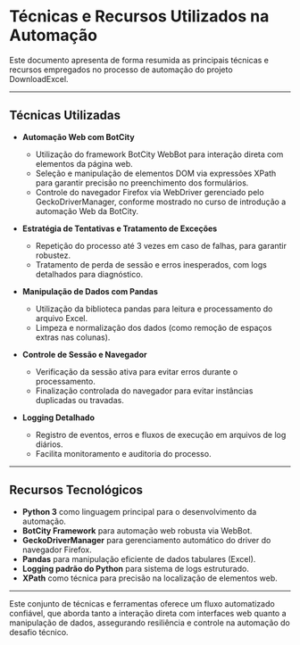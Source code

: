 # Técnicas e Recursos Utilizados na Automação
Este documento apresenta de forma resumida as principais técnicas e recursos empregados no processo de automação do projeto DownloadExcel.

---

## Técnicas Utilizadas

- **Automação Web com BotCity**
  - Utilização do framework BotCity WebBot para interação direta com elementos da página web.
  - Seleção e manipulação de elementos DOM via expressões XPath para garantir precisão no preenchimento dos formulários.
  - Controle do navegador Firefox via WebDriver gerenciado pelo GeckoDriverManager, conforme mostrado no curso de introdução a automação Web da BotCity.

- **Estratégia de Tentativas e Tratamento de Exceções**
  - Repetição do processo até 3 vezes em caso de falhas, para garantir robustez.
  - Tratamento de perda de sessão e erros inesperados, com logs detalhados para diagnóstico.
  
- **Manipulação de Dados com Pandas**
  - Utilização da biblioteca pandas para leitura e processamento do arquivo Excel.
  - Limpeza e normalização dos dados (como remoção de espaços extras nas colunas).

- **Controle de Sessão e Navegador**
  - Verificação da sessão ativa para evitar erros durante o processamento.
  - Finalização controlada do navegador para evitar instâncias duplicadas ou travadas.

- **Logging Detalhado**
  - Registro de eventos, erros e fluxos de execução em arquivos de log diários.
  - Facilita monitoramento e auditoria do processo.

---

## Recursos Tecnológicos

- **Python 3** como linguagem principal para o desenvolvimento da automação.
- **BotCity Framework** para automação web robusta via WebBot.
- **GeckoDriverManager** para gerenciamento automático do driver do navegador Firefox.
- **Pandas** para manipulação eficiente de dados tabulares (Excel).
- **Logging padrão do Python** para sistema de logs estruturado.
- **XPath** como técnica para precisão na localização de elementos web.

---

Este conjunto de técnicas e ferramentas oferece um fluxo automatizado confiável, que aborda tanto a interação direta com interfaces web quanto a manipulação de dados, assegurando resiliência e controle na automação do desafio técnico.
